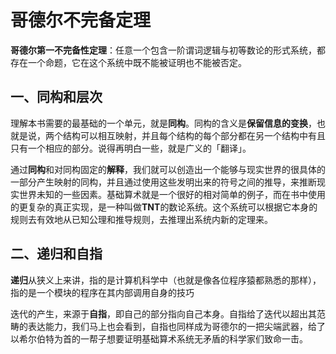 # 哥德尔不完备定理

**哥德尔第一不完备性定理**：任意一个包含一阶谓词逻辑与初等数论的形式系统，都存在一个命题，它在这个系统中既不能被证明也不能被否定。

## 一、同构和层次

理解本书需要的最基础的一个单元，就是**同构**。同构的含义是**保留信息的变换**，也就是说，两个结构可以相互映射，并且每个结构的每个部分都在另一个结构中有且只有一个相应的部分。说得再明白一些，就是广义的「翻译」。

通过**同构**和对同构固定的**解释**，我们就可以创造出一个能够与现实世界的很具体的一部分产生映射的同构，并且通过使用这些发明出来的符号之间的推导，来推断现实世界未知的一些因素。基础算术就是一个很好的相对简单的例子，而在书中使用的更复杂的真正实现，是一种叫做**TNT**的数论系统。这个系统可以根据它本身的规则去有效地从已知公理和推导规则，去推理出系统内新的定理来。



## 二、递归和自指

**递归**从狭义上来讲，指的是计算机科学中（也就是像各位程序猿都熟悉的那样），指的是一个模块的程序在其内部调用自身的技巧

迭代的产生，来源于**自指**，即自己的部分指向自己本身。自指给了迭代以超出其范畴的表达能力，我们马上也会看到，自指也同样成为哥德尔的一把尖端武器，给了以希尔伯特为首的一帮子想要证明基础算术系统无矛盾的科学家们致命一击。